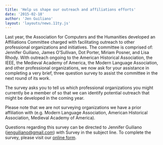 ```yaml
---
title: 'Help us shape our outreach and affiliations efforts'
date: '2015-02-18'
author: 'Jen Guiliano'
layout: 'layouts/news.11ty.js'
---
```

Last year, the Association for Computers and the Humanities developed an Affiliations Committee charged with facilitating outreach to other professional organizations and initiatives. The committee is comprised of: Jennifer Guiliano, James O’Sullivan, Dot Porter, Miriam Posner, and Lisa Rhody. With outreach ongoing to the American Historical Association, the IEEE, the Medieval Academy of America, the Modern Language Association, and other professional organizations, we now ask for your assistance in completing a very brief, three question survey to assist the committee in the next round of its work.

The survey asks you to tell us which professional organizations you might currently be a member of so that we can identify potential outreach that might be developed in the coming year.

Please note that we are not surveying organizations we have a prior affiliation with (e.g. Modern Language Association, American Historical Association, Medieval Academy of America).

Questions regarding this survey can be directed to Jennifer Guiliano ([jenguiliano@gmail.com](mailto:jenguiliano@gmail.com)) with Survey in the subject line. To complete the survey, please visit our [online form](https://docs.google.com/forms/d/1rmmCyzqsvcIM2nJdJ-FlLDANNQRhCm5IZWGmOPmXKV0/viewform).
